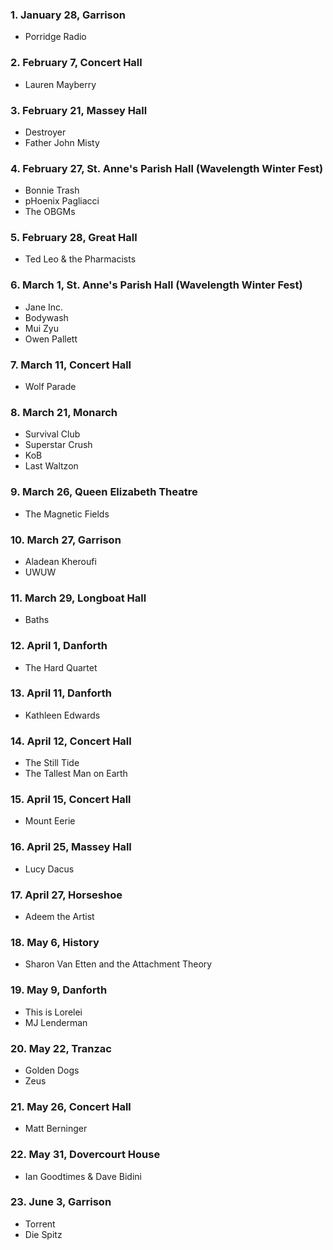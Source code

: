### 1. January 28, Garrison

- Porridge Radio

### 2. February 7, Concert Hall

- Lauren Mayberry

### 3. February 21, Massey Hall

- Destroyer
- Father John Misty

### 4. February 27, St. Anne's Parish Hall (Wavelength Winter Fest)

- Bonnie Trash
- pHoenix Pagliacci
- The OBGMs

### 5. February 28, Great Hall

- Ted Leo & the Pharmacists

### 6. March 1, St. Anne's Parish Hall (Wavelength Winter Fest)

- Jane Inc.
- Bodywash
- Mui Zyu
- Owen Pallett

### 7. March 11, Concert Hall

- Wolf Parade

### 8. March 21, Monarch

- Survival Club
- Superstar Crush
- KoB
- Last Waltzon

### 9. March 26, Queen Elizabeth Theatre

- The Magnetic Fields

### 10. March 27, Garrison

- Aladean Kheroufi
- UWUW

### 11. March 29, Longboat Hall

- Baths

### 12. April 1, Danforth

- The Hard Quartet

### 13. April 11, Danforth

- Kathleen Edwards

### 14. April 12, Concert Hall

- The Still Tide
- The Tallest Man on Earth

### 15. April 15, Concert Hall

- Mount Eerie

### 16. April 25, Massey Hall

- Lucy Dacus

### 17. April 27, Horseshoe

- Adeem the Artist

### 18. May 6, History

- Sharon Van Etten and the Attachment Theory

### 19. May 9, Danforth

- This is Lorelei
- MJ Lenderman

### 20. May 22, Tranzac

- Golden Dogs
- Zeus

### 21. May 26, Concert Hall

- Matt Berninger

### 22. May 31, Dovercourt House

- Ian Goodtimes & Dave Bidini

### 23. June 3, Garrison

- Torrent
- Die Spitz

